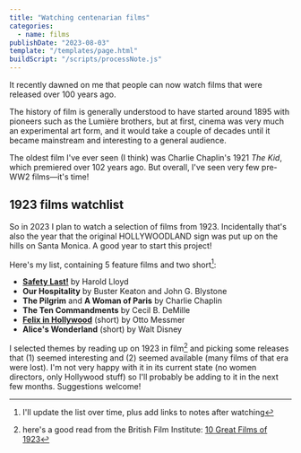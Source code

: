 ```yaml
---
title: "Watching centenarian films"
categories:
  - name: films
publishDate: "2023-08-03"
template: "/templates/page.html"
buildScript: "/scripts/processNote.js"
---
```


It recently dawned on me that people can now watch films that were released over 100 years ago.

The history of film is generally understood to have started around 1895 with pioneers such as the Lumière brothers, but at first, cinema was very much an experimental art form, and it would take a couple of decades until it became mainstream and interesting to a general audience.

The oldest film I've ever seen (I think) was Charlie Chaplin's 1921 _The Kid_, which premiered over 102 years ago. But overall, I've seen very few pre-WW2 films—it's time!

## 1923 films watchlist

So in 2023 I plan to watch a selection of films from 1923. Incidentally that's also the year that the original HOLLYWOODLAND sign was put up on the hills on Santa Monica. A good year to start this project!

Here's my list, containing 5 feature films and two short[^1]:

- [**Safety Last!**](/notes/safety-last-by-harold-lloyd/) by Harold Lloyd
- **Our Hospitality** by Buster Keaton and John G. Blystone
- **The Pilgrim** and **A Woman of Paris** by Charlie Chaplin
- **The Ten Commandments** by Cecil B. DeMille
- [**Felix in Hollywood**](/notes/felix-in-hollywood-by-otto-messmer/) (short) by Otto Messmer
- **Alice's Wonderland** (short) by Walt Disney

I selected themes by reading up on 1923 in film[^2] and picking some releases that (1) seemed interesting and (2) seemed available (many films of that era were lost). I'm not very happy with it in its current state (no women directors, only Hollywood stuff) so I'll probably be adding to it in the next few months. Suggestions welcome!

[^1]: I'll update the list over time, plus add links to notes after watching
[^2]: here's a good read from the British Film Institute: [10 Great Films of 1923](https://www.bfi.org.uk/lists/10-great-films-1923)
